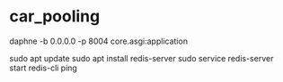 # car_pooling


daphne -b 0.0.0.0 -p 8004 core.asgi:application

sudo apt update
sudo apt install redis-server
sudo service redis-server start
redis-cli ping
